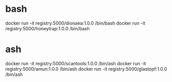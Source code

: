 # bash
docker run -it registry:5000/dionaea:1.0.0 /bin/bash
docker run -it registry:5000/honeytrap:1.0.0 /bin/bash

# ash
docker run -it registry:5000/scantools:1.0.0 /bin/ash
docker run -it registry:5000/amun:1.0.0 /bin/ash
docker run -it registry:5000/glastopf:1.0.0 /bin/ash
